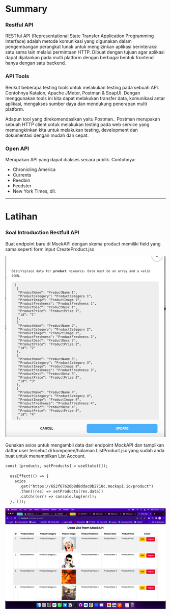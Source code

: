 # Summary

### Restful API

RESTful API (Representational State Transfer Application Programming Interface) adalah metode komunikasi yang digunakan dalam pengembangan perangkat lunak untuk mengizinkan aplikasi berinteraksi satu sama lain melalui permintaan HTTP. Dibuat dengan tujuan agar aplikasi dapat dijalankan pada multi platform dengan berbagai bentuk frontend hanya dengan satu backend.

### API Tools

Berikut beberapa testing tools untuk melakukan testing pada sebuah API. Contohnya Katalon, Apache JMeter, Postman & SoapUI. Dengan menggunakan tools ini kita dapat melakukan transfer data, komunikasi antar aplikasi, mengakses sumber daya dan mendukung penerapan multi platform.

Adapun tool yang direkomendasikan yaitu Postman.. Postman merupakan sebuah HTTP client untuk melakukan testing pada web service yang memungkinkan kita untuk melakukan testing, development dan dokumentasi dengan mudah dan cepat.

### Open API

Merupakan API yang dapat diakses secara publik. Contohnya:

- Chronicling America
- Currents
- Reedbin
- Feedster
- New York Times, dll.

---

# Latihan

### Soal Introduction Restfull API

Buat endpoint baru di MockAPI dengan skema product memiliki field yang sama seperti form input CreateProduct.jsx

![skema](./screenshots/skema-createproduct.png)

Gunakan axios untuk mengambil data dari endpoint MockAPI dan tampilkan daftar user tersebut di komponen/halaman ListProduct.jsx yang sudah anda buat untuk menampilkan List Account.

```
const [products, setProducts] = useState([]);

  useEffect(() => {
    axios
      .get("https://652f67620b8d8ddac0b2710c.mockapi.io/product")
      .then((res) => setProducts(res.data))
      .catch((err) => console.log(err));
  }, []);
```

![table-list](./screenshots/table-list.png)
